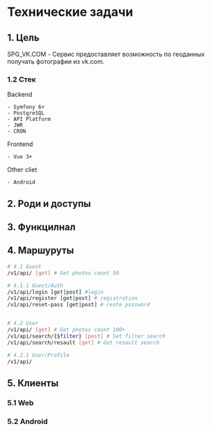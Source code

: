 # Технические задачи

## 1. Цель
SPG_VK.COM - Сервис предоставляет возможность по геоданных получать фотографии из vk.com.

### 1.2 Стек

Backend

    - Symfony 6+
    - PostgreSQL
    - API Platform
    - JWR
    - CRON
  
Frontend

    - Vue 3+

Other cliet

    - Android

## 2. Роди и доступы

## 3. Функцилнал

## 4. Маршуруты

```bash
# 4.1 Guest
/v1/api/ [get] # Get photos count 50

# 4.1.1 Guest/Auth
/v1/api/login [get|post] #login
/v1/api/register [get|post] # registration
/v1/api/reset-pass [get|post] # reste password


# 4.2 User
/v1/api/ [get] # Get photos count 100+
/v1/api/search/{$filter} [post] # Set filter search
/v1/api/search/resault [get] # Get resault search

# 4.2.1 User/Profile
/v1/api/

```

## 5. Клиенты

### 5.1 Web

### 5.2 Android